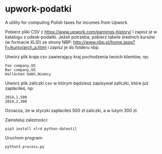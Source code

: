 upwork-podatki
=============

A utility for computing Polish taxes for incomes from Upwork.

Pobierz pliki CSV z https://www.upwork.com/earnings-history/ i zapisz je w katalogu z odesk-podatki.
Jeżeli potrzeba, pobierz tabele średnich kursów (w formacie XLS!) ze strony NBP: http://www.nbp.pl/home.aspx?f=/kursy/arch_a.html i zapisz je do folderu nbp.

Utwórz plik kraje.csv zawierający kraj pochodzenia twoich klientów, np:
```
Foo company,US
Bar company,US
Hallöchen Gmbh,Niemcy
```

Utwórz plik zaliczki.csv w którym będziesz zapisywał zaliczki, które już zapłaciłeś, np:
```
2014,1,500
2014,2,300
```
Oznacza, że w styczki zapłaciłeś 500 zł zaliczki, a w lutym 300 zł.

Zainstaluj zależności:
```
pip3 install xlrd python-dateutil
```

Uruchom program:

```
python3 process.py
```
